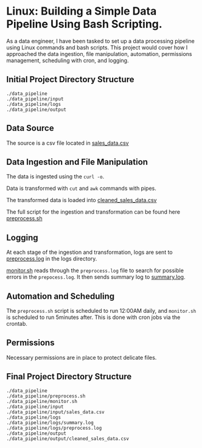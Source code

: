 # Linux: Building a Simple Data Pipeline Using Bash Scripting.

As a data engineer, I have been tasked to set up a data processing pipeline using Linux commands and bash scripts. This project would cover how I approached the data ingestion, file manipulation, automation, permissions management, scheduling with cron, and logging.

## Initial Project Directory Structure
```
./data_pipeline
./data_pipeline/input
./data_pipeline/logs
./data_pipeline/output

```
## Data Source
The source is a csv file located in [sales_data.csv](https://raw.githubusercontent.com/dataengineering-community/launchpad/refs/heads/main/Linux/sales_data.csv)

## Data Ingestion and File Manipulation

The data is ingested using the `curl -o`.

Data is transformed with `cut` and `awk` commands with pipes.

The transformed data is loaded into [cleaned_sales_data.csv](./data_pipeline/output/cleaned_sales_data.csv)

The full script for the ingestion and transformation can be found here [preprocess.sh](./data_pipeline/preprocess.sh
) 

## Logging

At each stage of the ingestion and transformation, logs are sent to [preprocess.log](./data_pipeline/logs/preprocess.log) in the logs directory.

[monitor.sh](./data_pipeline/monitor.sh) reads through the `preprocess.log` file to search for possible errors in the `prepocess.log`. It then sends summary log to [summary.log](./data_pipeline/logs/summary.log).

## Automation and Scheduling

The `preprocess.sh` script is scheduled to run 12:00AM daily, and `monitor.sh` is scheduled to run 5minutes after. This is done with cron jobs via the crontab.

## Permissions

Necessary permissions are in place to protect delicate files.

## Final Project Directory Structure

```
./data_pipeline
./data_pipeline/preprocess.sh
./data_pipeline/monitor.sh
./data_pipeline/input
./data_pipeline/input/sales_data.csv
./data_pipeline/logs
./data_pipeline/logs/summary.log
./data_pipeline/logs/preprocess.log
./data_pipeline/output
./data_pipeline/output/cleaned_sales_data.csv

```



